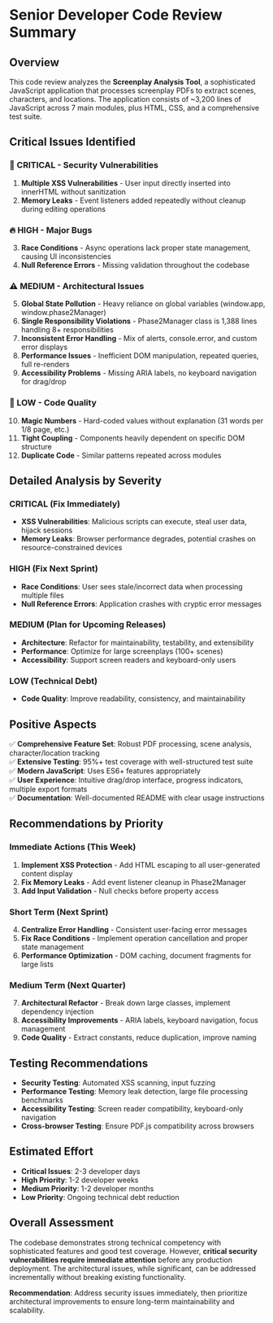 # Senior Developer Code Review Summary

## Overview
This code review analyzes the **Screenplay Analysis Tool**, a sophisticated JavaScript application that processes screenplay PDFs to extract scenes, characters, and locations. The application consists of ~3,200 lines of JavaScript across 7 main modules, plus HTML, CSS, and a comprehensive test suite.

## Critical Issues Identified

### 🚨 CRITICAL - Security Vulnerabilities
1. **Multiple XSS Vulnerabilities** - User input directly inserted into innerHTML without sanitization
2. **Memory Leaks** - Event listeners added repeatedly without cleanup during editing operations

### 🔥 HIGH - Major Bugs  
3. **Race Conditions** - Async operations lack proper state management, causing UI inconsistencies
4. **Null Reference Errors** - Missing validation throughout the codebase

### ⚠️ MEDIUM - Architectural Issues
5. **Global State Pollution** - Heavy reliance on global variables (window.app, window.phase2Manager)
6. **Single Responsibility Violations** - Phase2Manager class is 1,388 lines handling 8+ responsibilities
7. **Inconsistent Error Handling** - Mix of alerts, console.error, and custom error displays
8. **Performance Issues** - Inefficient DOM manipulation, repeated queries, full re-renders
9. **Accessibility Problems** - Missing ARIA labels, no keyboard navigation for drag/drop

### 📝 LOW - Code Quality
10. **Magic Numbers** - Hard-coded values without explanation (31 words per 1/8 page, etc.)
11. **Tight Coupling** - Components heavily dependent on specific DOM structure
12. **Duplicate Code** - Similar patterns repeated across modules

## Detailed Analysis by Severity

### CRITICAL (Fix Immediately)
- **XSS Vulnerabilities**: Malicious scripts can execute, steal user data, hijack sessions
- **Memory Leaks**: Browser performance degrades, potential crashes on resource-constrained devices

### HIGH (Fix Next Sprint)  
- **Race Conditions**: User sees stale/incorrect data when processing multiple files
- **Null Reference Errors**: Application crashes with cryptic error messages

### MEDIUM (Plan for Upcoming Releases)
- **Architecture**: Refactor for maintainability, testability, and extensibility
- **Performance**: Optimize for large screenplays (100+ scenes)
- **Accessibility**: Support screen readers and keyboard-only users

### LOW (Technical Debt)
- **Code Quality**: Improve readability, consistency, and maintainability

## Positive Aspects
✅ **Comprehensive Feature Set**: Robust PDF processing, scene analysis, character/location tracking  
✅ **Extensive Testing**: 95%+ test coverage with well-structured test suite  
✅ **Modern JavaScript**: Uses ES6+ features appropriately  
✅ **User Experience**: Intuitive drag/drop interface, progress indicators, multiple export formats  
✅ **Documentation**: Well-documented README with clear usage instructions

## Recommendations by Priority

### Immediate Actions (This Week)
1. **Implement XSS Protection** - Add HTML escaping to all user-generated content display
2. **Fix Memory Leaks** - Add event listener cleanup in Phase2Manager
3. **Add Input Validation** - Null checks before property access

### Short Term (Next Sprint)
4. **Centralize Error Handling** - Consistent user-facing error messages
5. **Fix Race Conditions** - Implement operation cancellation and proper state management
6. **Performance Optimization** - DOM caching, document fragments for large lists

### Medium Term (Next Quarter)
7. **Architectural Refactor** - Break down large classes, implement dependency injection
8. **Accessibility Improvements** - ARIA labels, keyboard navigation, focus management
9. **Code Quality** - Extract constants, reduce duplication, improve naming

## Testing Recommendations
- **Security Testing**: Automated XSS scanning, input fuzzing
- **Performance Testing**: Memory leak detection, large file processing benchmarks  
- **Accessibility Testing**: Screen reader compatibility, keyboard-only navigation
- **Cross-browser Testing**: Ensure PDF.js compatibility across browsers

## Estimated Effort
- **Critical Issues**: 2-3 developer days
- **High Priority**: 1-2 developer weeks  
- **Medium Priority**: 1-2 developer months
- **Low Priority**: Ongoing technical debt reduction

## Overall Assessment
The codebase demonstrates strong technical competency with sophisticated features and good test coverage. However, **critical security vulnerabilities require immediate attention** before any production deployment. The architectural issues, while significant, can be addressed incrementally without breaking existing functionality.

**Recommendation**: Address security issues immediately, then prioritize architectural improvements to ensure long-term maintainability and scalability.